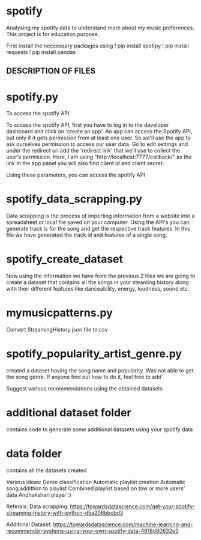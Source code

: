 # spotify
Analysing my spotify data to understand more about my music preferences. This project is for education purpose.

First install the neccessary packages using
! pip install spotipy
! pip install requests
! pip install pandas

## DESCRIPTION OF FILES

# spotify.py

To access the spotify API

To access the spotify API, first you have to log in to the developer dashboard and click on 'create an app'.
An app can access the Spotify API, but only if it gets permission from at least one user. So we’ll use the app to ask ourselves permission to access our user data.
Go to edit settings and under the redirect uri add the 'redirect link' that we’ll use to collect the user’s permission. Here, I am using "http://localhost:7777/callback/" as the link
In the app panel you will also find client id and client secret.

Using these parameters, you can access the spotify API


# spotify_data_scrapping.py

Data scrapping is the process of importing information from a website into a spreadsheet or local file saved on your computer. Using the API's you can generate track is for the song and get the respective track features. In this file we have generated the track id and features of a single song.

# spotify_create_dataset

Now using the information we have from the previous 2 files we are going to create a dataset that contains all the songs in your steaming history along with their different features like danceability, energy, loudness, sound etc.

# mymusicpatterns.py

Convert StreamingHistory json file to csv

# spotify_popularity_artist_genre.py

created a dataset having the song name and popularity..Was not able to get the song genre. If anyone find out how to do it, feel free to add

Suggest various recommendations using the obtained datasets

# additional dataset folder

contains code to generate some additional datasets using your spotify data

# data folder 

contains all the datasets created

Various ideas:
Genre classification
Automatic playlist creation
Automatic song addittion to playlist
Combined playlist based on tow or more users' data
Andhakshari player :)

Referals:
Data scrapping:
https://towardsdatascience.com/get-your-spotify-streaming-history-with-python-d5a208bbcbd3

Additonal Dataset:
https://towardsdatascience.com/machine-learning-and-recommender-systems-using-your-own-spotify-data-4918d80632e3

